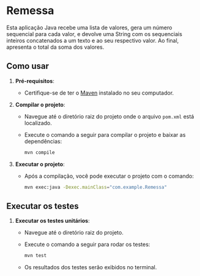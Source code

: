 # Remessa

Esta aplicação Java recebe uma lista de valores, gera um número sequencial para cada valor, e devolve uma String com os sequenciais inteiros concatenados a um texto e ao seu respectivo valor. Ao final, apresenta o total da soma dos valores.

## Como usar

1. **Pré-requisitos**: 
   - Certifique-se de ter o [Maven](https://maven.apache.org/) instalado no seu computador.

2. **Compilar o projeto**:
   - Navegue até o diretório raiz do projeto onde o arquivo `pom.xml` está localizado.
   - Execute o comando a seguir para compilar o projeto e baixar as dependências:

     ```sh
     mvn compile
     ```

3. **Executar o projeto**:
   - Após a compilação, você pode executar o projeto com o comando:

     ```sh
     mvn exec:java -Dexec.mainClass="com.example.Remessa"
     ```

## Executar os testes

1. **Executar os testes unitários**:
   - Navegue até o diretório raiz do projeto.
   - Execute o comando a seguir para rodar os testes:

     ```sh
     mvn test
     ```

   - Os resultados dos testes serão exibidos no terminal.


